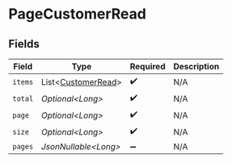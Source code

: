 # PageCustomerRead


## Fields

| Field                                                          | Type                                                           | Required                                                       | Description                                                    |
| -------------------------------------------------------------- | -------------------------------------------------------------- | -------------------------------------------------------------- | -------------------------------------------------------------- |
| `items`                                                        | List\<[CustomerRead](../../models/components/CustomerRead.md)> | :heavy_check_mark:                                             | N/A                                                            |
| `total`                                                        | *Optional\<Long>*                                              | :heavy_check_mark:                                             | N/A                                                            |
| `page`                                                         | *Optional\<Long>*                                              | :heavy_check_mark:                                             | N/A                                                            |
| `size`                                                         | *Optional\<Long>*                                              | :heavy_check_mark:                                             | N/A                                                            |
| `pages`                                                        | *JsonNullable\<Long>*                                          | :heavy_minus_sign:                                             | N/A                                                            |